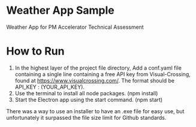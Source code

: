 # Weather App Sample
 Weather App for PM Accelerator Technical Assessment

# How to Run
1) In the highest layer of the project file directory, Add a conf.yaml file containing a single line containing a free API key from Visual-Crossing, found at https://www.visualcrossing.com/. The format should be API_KEY : (YOUR_API_KEY).
2) Use the terminal to install all node packages. (npm install)
3) Start the Electron app using the start command. (npm start)

There was a way to use an installer to have an .exe file for easy use, but unfortunately it surpassed the file size limit for Github standards.
